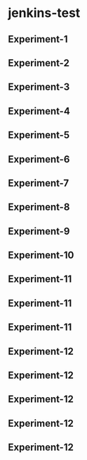 # jenkins-test
## Experiment-1
## Experiment-2
## Experiment-3
## Experiment-4
## Experiment-5
## Experiment-6
## Experiment-7
## Experiment-8
## Experiment-9
## Experiment-10
## Experiment-11
## Experiment-11
## Experiment-11
## Experiment-12
## Experiment-12
## Experiment-12
## Experiment-12
## Experiment-12
